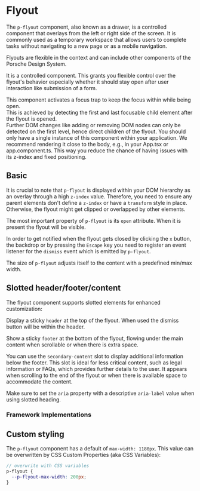# Flyout

The `p-flyout` component, also known as a drawer, is a controlled component that overlays from the left or right side of
the screen. It is commonly used as a temporary workspace that allows users to complete tasks without navigating to a new
page or as a mobile navigation.

Flyouts are flexible in the context and can include other components of the Porsche Design System.

It is a controlled component. This grants you flexible control over the flyout's behavior especially whether it should
stay open after user interaction like submission of a form.

<p-inline-notification heading="Important note" state="warning" dismiss-button="false">
  This component activates a focus trap to keep the focus within while being open.<br>
  This is achieved by detecting the first and last focusable child element after the flyout is opened.<br>
  Further DOM changes like adding or removing DOM nodes can only be detected on the first level, hence direct children of the flyout. 
</p-inline-notification>

<p-inline-notification heading="Recommendation" state="success" dismiss-button="false">
  You should only have a single instance of this component within your application. We recommend rendering it close to the body, e.g., in your App.tsx or app.component.ts. This way you reduce the chance of having issues with its z-index and fixed positioning. 
</p-inline-notification>

<TableOfContents></TableOfContents>

## Basic

It is crucial to note that `p-flyout` is displayed within your DOM hierarchy as an overlay through a high `z-index`
value. Therefore, you need to ensure any parent elements don't define a `z-index` or have a `transform` style in place.
Otherwise, the flyout might get clipped or overlapped by other elements.

The most important property of `p-flyout` is its `open` attribute. When it is present the flyout will be visible.

In order to get notified when the flyout gets closed by clicking the `x` button, the backdrop or by pressing the
`Escape` key you need to register an event listener for the `dismiss` event which is emitted by `p-flyout`.

The size of `p-flyout` adjusts itself to the content with a predefined min/max width.

<Playground :markup="widthPositionMarkup" :config="config">
  <SelectOptions v-model="position" :values="positions" name="position"></SelectOptions>
  <SelectOptions v-model="width" :values="widths" name="width"></SelectOptions>
</Playground>

## Slotted header/footer/content

The flyout component supports slotted elements for enhanced customization:

Display a sticky `header` at the top of the flyout. When used the dismiss button will be within the header.

Show a sticky `footer` at the bottom of the flyout, flowing under the main content when scrollable or when there is
extra space.

You can use the `secondary-content` slot to display additional information below the footer. This slot is ideal for less
critical content, such as legal information or FAQs, which provides further details to the user. It appears when
scrolling to the end of the flyout or when there is available space to accommodate the content.

Make sure to set the `aria` property with a descriptive `aria-label` value when using slotted heading.

<Playground :markup="slottedMarkup" :config="config">
  <SelectOptions v-model="scrollable" :values="scrollables" name="scrollable"></SelectOptions>
</Playground>

### Framework Implementations

<Playground :frameworkMarkup="codeExample" :markup="slottedMarkup" :config="config"></Playground>

## Custom styling

The `p-flyout` component has a default of `max-width: 1180px`. This value can be overwritten by CSS Custom Properties
(aka CSS Variables):

```scss
// overwrite with CSS variables
p-flyout {
  --p-flyout-max-width: 200px;
}
```

<script lang="ts">
import Vue from 'vue';
import Component from 'vue-class-component'; 
import { getFlyoutCodeSamples } from "@porsche-design-system/shared"; 

@Component
export default class Code extends Vue {
  config = { themeable: true };
  flyouts = [];
  codeExample = getFlyoutCodeSamples();

  mounted() {
    this.registerEvents();
  }

  updated() {
    /* event handling is registered again on every update since markup is changing and references are lost */
    this.registerEvents();
  }

  registerEvents() {
    this.flyouts = document.querySelectorAll('p-flyout');
    
    const buttonsOpen = document.querySelectorAll('.playground .demo > p-button');
    buttonsOpen.forEach((btn, index) => btn.addEventListener('click', () => this.openFlyout(index)));
    
    this.flyouts.forEach((flyout, index) => {
      flyout.addEventListener('dismiss', () => this.closeFlyout(index));
    });
  }

    width = 'minWidth';
    widths = ['minWidth', 'maxWidth'];
    position = 'right';
    positions = ['left', 'right'];
    get widthPositionMarkup() {
      const content = this.width === 'maxWidth' ? '<div style="max-width: 100%; width: 100vw; height: 500px"><p-text>Some Content in responsive max width</p-text></div>' : '<p-text>Some Content</p-text>';
      
return `<p-button type="button" aria="{ 'aria-haspopup': 'dialog' }">Open Flyout</p-button>

<p-flyout open="false" position="${this.position}">
  ${content}
</p-flyout>`;
    }

  scrollable = 'true';
  scrollables = ['true', 'false'];
  get slottedMarkup() {
const content = this.scrollable === 'true' ? `<p-text>Some Content</p-text>
  <div style="height: 40vh;"></div>
  <p-text>More Content</p-text>
  <div style="height: 40vh;"></div>
  <p-text>Even More Content</p-text>` : '<p-text>Some Content</p-text>';
return `<p-button type="button" aria="{ 'aria-haspopup': 'dialog' }">Open Flyout</p-button>
<p-flyout open="false" aria="{ 'aria-label': 'Sticky Heading' }">
  <div slot="header">
    <p-heading tag="h5" size="large">Sticky Heading</p-heading>
    <p-text size="small">Sticky header text</p-text>
  </div>
  ${content}
  <div slot="footer">
    <p-button>Footer Button</p-button>
  </div>
  <p-text slot="secondary-content">Some Secondary Content</p-text>
</p-flyout>`;
  }

  openFlyout(index: number): void {
    this.flyouts[index].open = true;
  }

  closeFlyout(index: number): void {
    this.flyouts[index].open = false;
  }
}
</script>

